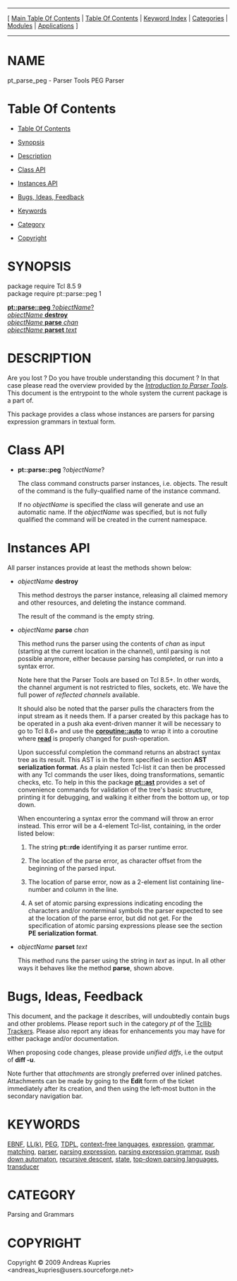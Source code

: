 
[//000000001]: # (pt\_parse\_peg \- Parser Tools)
[//000000002]: # (Generated from file 'pt\_parse\_peg\.man' by tcllib/doctools with format 'markdown')
[//000000003]: # (Copyright &copy; 2009 Andreas Kupries <andreas\_kupries@users\.sourceforge\.net>)
[//000000004]: # (pt\_parse\_peg\(i\) 1 tcllib "Parser Tools")

<hr> [ <a href="../../../../toc.md">Main Table Of Contents</a> &#124; <a
href="../../../toc.md">Table Of Contents</a> &#124; <a
href="../../../../index.md">Keyword Index</a> &#124; <a
href="../../../../toc0.md">Categories</a> &#124; <a
href="../../../../toc1.md">Modules</a> &#124; <a
href="../../../../toc2.md">Applications</a> ] <hr>

# NAME

pt\_parse\_peg \- Parser Tools PEG Parser

# <a name='toc'></a>Table Of Contents

  - [Table Of Contents](#toc)

  - [Synopsis](#synopsis)

  - [Description](#section1)

  - [Class API](#section2)

  - [Instances API](#section3)

  - [Bugs, Ideas, Feedback](#section4)

  - [Keywords](#keywords)

  - [Category](#category)

  - [Copyright](#copyright)

# <a name='synopsis'></a>SYNOPSIS

package require Tcl 8\.5 9  
package require pt::parse::peg 1  

[__pt::parse::peg__ ?*objectName*?](#1)  
[*objectName* __destroy__](#2)  
[*objectName* __parse__ *chan*](#3)  
[*objectName* __parset__ *text*](#4)  

# <a name='description'></a>DESCRIPTION

Are you lost ? Do you have trouble understanding this document ? In that case
please read the overview provided by the *[Introduction to Parser
Tools](pt\_introduction\.md)*\. This document is the entrypoint to the whole
system the current package is a part of\.

This package provides a class whose instances are parsers for parsing expression
grammars in textual form\.

# <a name='section2'></a>Class API

  - <a name='1'></a>__pt::parse::peg__ ?*objectName*?

    The class command constructs parser instances, i\.e\. objects\. The result of
    the command is the fully\-qualified name of the instance command\.

    If no *objectName* is specified the class will generate and use an
    automatic name\. If the *objectName* was specified, but is not fully
    qualified the command will be created in the current namespace\.

# <a name='section3'></a>Instances API

All parser instances provide at least the methods shown below:

  - <a name='2'></a>*objectName* __destroy__

    This method destroys the parser instance, releasing all claimed memory and
    other resources, and deleting the instance command\.

    The result of the command is the empty string\.

  - <a name='3'></a>*objectName* __parse__ *chan*

    This method runs the parser using the contents of *chan* as input
    \(starting at the current location in the channel\), until parsing is not
    possible anymore, either because parsing has completed, or run into a syntax
    error\.

    Note here that the Parser Tools are based on Tcl 8\.5\+\. In other words, the
    channel argument is not restricted to files, sockets, etc\. We have the full
    power of *reflected channels* available\.

    It should also be noted that the parser pulls the characters from the input
    stream as it needs them\. If a parser created by this package has to be
    operated in a push aka event\-driven manner it will be necessary to go to Tcl
    8\.6\+ and use the __[coroutine::auto](\.\./coroutine/coro\_auto\.md)__ to
    wrap it into a coroutine where __[read](\.\./\.\./\.\./\.\./index\.md\#read)__
    is properly changed for push\-operation\.

    Upon successful completion the command returns an abstract syntax tree as
    its result\. This AST is in the form specified in section __AST
    serialization format__\. As a plain nested Tcl\-list it can then be
    processed with any Tcl commands the user likes, doing transformations,
    semantic checks, etc\. To help in this the package
    __[pt::ast](pt\_astree\.md)__ provides a set of convenience commands
    for validation of the tree's basic structure, printing it for debugging, and
    walking it either from the bottom up, or top down\.

    When encountering a syntax error the command will throw an error instead\.
    This error will be a 4\-element Tcl\-list, containing, in the order listed
    below:

      1. The string __pt::rde__ identifying it as parser runtime error\.

      1. The location of the parse error, as character offset from the beginning
         of the parsed input\.

      1. The location of parse error, now as a 2\-element list containing
         line\-number and column in the line\.

      1. A set of atomic parsing expressions indicating encoding the characters
         and/or nonterminal symbols the parser expected to see at the location
         of the parse error, but did not get\. For the specification of atomic
         parsing expressions please see the section __PE serialization
         format__\.

  - <a name='4'></a>*objectName* __parset__ *text*

    This method runs the parser using the string in *text* as input\. In all
    other ways it behaves like the method __parse__, shown above\.

# <a name='section4'></a>Bugs, Ideas, Feedback

This document, and the package it describes, will undoubtedly contain bugs and
other problems\. Please report such in the category *pt* of the [Tcllib
Trackers](http://core\.tcl\.tk/tcllib/reportlist)\. Please also report any ideas
for enhancements you may have for either package and/or documentation\.

When proposing code changes, please provide *unified diffs*, i\.e the output of
__diff \-u__\.

Note further that *attachments* are strongly preferred over inlined patches\.
Attachments can be made by going to the __Edit__ form of the ticket
immediately after its creation, and then using the left\-most button in the
secondary navigation bar\.

# <a name='keywords'></a>KEYWORDS

[EBNF](\.\./\.\./\.\./\.\./index\.md\#ebnf), [LL\(k\)](\.\./\.\./\.\./\.\./index\.md\#ll\_k\_),
[PEG](\.\./\.\./\.\./\.\./index\.md\#peg), [TDPL](\.\./\.\./\.\./\.\./index\.md\#tdpl),
[context\-free languages](\.\./\.\./\.\./\.\./index\.md\#context\_free\_languages),
[expression](\.\./\.\./\.\./\.\./index\.md\#expression),
[grammar](\.\./\.\./\.\./\.\./index\.md\#grammar),
[matching](\.\./\.\./\.\./\.\./index\.md\#matching),
[parser](\.\./\.\./\.\./\.\./index\.md\#parser), [parsing
expression](\.\./\.\./\.\./\.\./index\.md\#parsing\_expression), [parsing expression
grammar](\.\./\.\./\.\./\.\./index\.md\#parsing\_expression\_grammar), [push down
automaton](\.\./\.\./\.\./\.\./index\.md\#push\_down\_automaton), [recursive
descent](\.\./\.\./\.\./\.\./index\.md\#recursive\_descent),
[state](\.\./\.\./\.\./\.\./index\.md\#state), [top\-down parsing
languages](\.\./\.\./\.\./\.\./index\.md\#top\_down\_parsing\_languages),
[transducer](\.\./\.\./\.\./\.\./index\.md\#transducer)

# <a name='category'></a>CATEGORY

Parsing and Grammars

# <a name='copyright'></a>COPYRIGHT

Copyright &copy; 2009 Andreas Kupries <andreas\_kupries@users\.sourceforge\.net>
